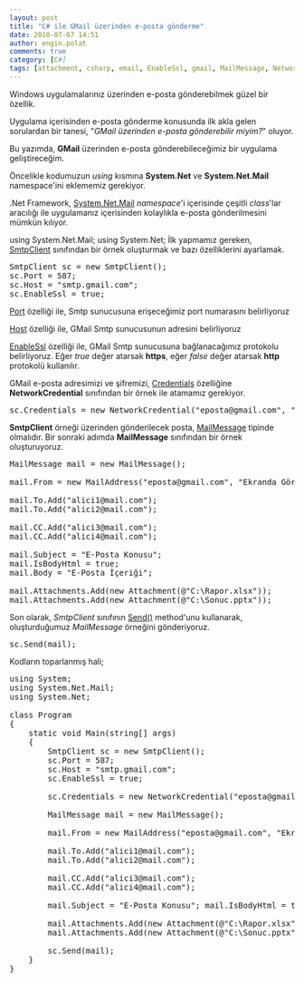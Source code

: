 ```yaml
---
layout: post
title: "C# ile GMail üzerinden e-posta gönderme"
date: 2010-07-07 14:51
author: engin.polat
comments: true
category: [C#]
tags: [attachment, csharp, email, EnableSsl, gmail, MailMessage, NetworkCredential, send, smtp, SmtpClient, System.Net, System.Net.Mail]
---
```

Windows uygulamalarınız üzerinden e-posta gönderebilmek güzel bir özellik.

Uygulama içerisinden e-posta gönderme konusunda ilk akla gelen sorulardan bir tanesi, "*GMail üzerinden e-posta gönderebilir miyim?*" oluyor.

Bu yazımda, **GMail** üzerinden e-posta gönderebileceğimiz bir uygulama geliştireceğim.

Öncelikle kodumuzun *using* kısmına **System.Net** ve **System.Net.Mail** namespace'ini eklememiz gerekiyor.

.Net Framework, <a title="MSDN: System.Net.Mail" href="http://msdn.microsoft.com/en-us/library/system.net.mail.aspx" target="_blank" rel="noopener">System.Net.Mail</a> *namespace*'i içerisinde çeşitli *class*'lar aracılığı ile uygulamanız içerisinden kolaylıkla e-posta gönderilmesini mümkün kılıyor.


using System.Net.Mail;
using System.Net;</pre>
İlk yapmamız gereken, <a href="http://msdn.microsoft.com/en-us/library/system.net.mail.smtpclient.aspx" target="_blank" rel="noopener">SmtpClient</a> sınıfından bir örnek oluşturmak ve bazı özelliklerini ayarlamak.
<pre class="brush:csharp">SmtpClient sc = new SmtpClient();
sc.Port = 587;
sc.Host = "smtp.gmail.com";
sc.EnableSsl = true;</pre>
<a href="http://msdn.microsoft.com/en-us/library/system.net.mail.smtpclient.port.aspx" target="_blank" rel="noopener">Port</a> özelliği ile, Smtp sunucusuna erişeceğimiz port numarasını belirliyoruz

<a href="http://msdn.microsoft.com/en-us/library/system.net.mail.smtpclient.host.aspx" target="_blank" rel="noopener">Host</a> özelliği ile, GMail Smtp sunucusunun adresini belirliyoruz

<a href="http://msdn.microsoft.com/en-us/library/system.net.mail.smtpclient.enablessl.aspx" target="_blank" rel="noopener">EnableSsl</a> özelliği ile, GMail Smtp sunucusuna bağlanacağımız protokolu belirliyoruz. Eğer *true* değer atarsak **https**, eğer *false* değer atarsak **http** protokolü kullanılır.

GMail e-posta adresimizi ve şifremizi, <a href="http://msdn.microsoft.com/en-us/library/system.net.mail.smtpclient.credentials.aspx" target="_blank" rel="noopener">Credentials</a> özelliğine **NetworkCredential** sınıfından bir örnek ile atamamız gerekiyor.
<pre class="brush:csharp">sc.Credentials = new NetworkCredential("eposta@gmail.com", "gmail_sifre");</pre>
**SmtpClient** örneği üzerinden gönderilecek posta, <a href="http://msdn.microsoft.com/en-us/library/system.net.mail.mailmessage.aspx" target="_blank" rel="noopener">MailMessage</a> tipinde olmalıdır. Bir sonraki adımda **MailMessage** sınıfından bir örnek oluşturuyoruz.
<pre class="brush:csharp">MailMessage mail = new MailMessage();

mail.From = new MailAddress("eposta@gmail.com", "Ekranda Görünecek İsim");

mail.To.Add("alici1@mail.com");
mail.To.Add("alici2@mail.com");

mail.CC.Add("alici3@mail.com");
mail.CC.Add("alici4@mail.com");

mail.Subject = "E-Posta Konusu";
mail.IsBodyHtml = true;
mail.Body = "E-Posta İçeriği";

mail.Attachments.Add(new Attachment(@"C:\Rapor.xlsx"));
mail.Attachments.Add(new Attachment(@"C:\Sonuc.pptx"));</pre>
Son olarak, *SmtpClient* sınıfının <a href="http://msdn.microsoft.com/en-us/library/swas0fwc.aspx" target="_blank" rel="noopener">Send()</a> method'unu kullanarak, oluşturduğumuz *MailMessage* örneğini gönderiyoruz.
<pre class="brush:csharp">sc.Send(mail);</pre>
Kodların toparlanmış hali;
<pre class="brush:csharp">using System;
using System.Net.Mail;
using System.Net;

class Program
{
    static void Main(string[] args)
    {
        SmtpClient sc = new SmtpClient();
        sc.Port = 587;
        sc.Host = "smtp.gmail.com";
        sc.EnableSsl = true;

        sc.Credentials = new NetworkCredential("eposta@gmail.com", "gmail_sifre");

        MailMessage mail = new MailMessage();

        mail.From = new MailAddress("eposta@gmail.com", "Ekranda Görünecek İsim");

        mail.To.Add("alici1@mail.com");
        mail.To.Add("alici2@mail.com");

        mail.CC.Add("alici3@mail.com");
        mail.CC.Add("alici4@mail.com");

        mail.Subject = "E-Posta Konusu"; mail.IsBodyHtml = true; mail.Body = "E-Posta İçeriği";

        mail.Attachments.Add(new Attachment(@"C:\Rapor.xlsx"));
        mail.Attachments.Add(new Attachment(@"C:\Sonuc.pptx"));

        sc.Send(mail);
    }
}


